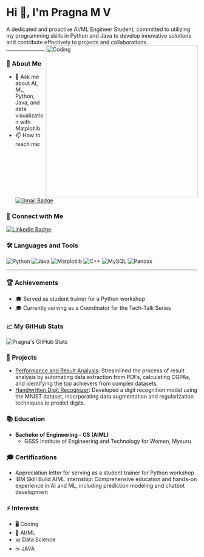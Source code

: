 # Hi 👋, I'm Pragna M V

A dedicated and proactive AI/ML Engineer Student, committed to utilizing my programming skills in Python and Java to develop innovative solutions and contribute effectively to projects and collaborations.
<img align="right" alt="Coding" width="400" src="https://media.giphy.com/media/ZVik7pBtu9dNS/giphy.gif">

---

### 🌱 About Me
- 💬 Ask me about AI, ML, Python, Java, and data visualization with Matplotlib
- 📫 How to reach me: [![Gmail Badge](https://img.shields.io/badge/-khushipragna21@gmail.com-c14438?style=flat&logo=Gmail&logoColor=white&link=mailto:khushipragna21@gmail.com)](mailto:khushipragna21@gmail.com)

### 🚀 Connect with Me
[![LinkedIn Badge](https://img.shields.io/badge/-pragna-m-v-14ab74261-blue?style=flat&logo=Linkedin&logoColor=white&link=https://linkedin.com/in/pragna-m-v-14ab74261)](https://linkedin.com/in/pragna-m-v-14ab74261)

### 🛠 Languages and Tools
![Python](https://img.shields.io/badge/-Python-3776AB?logo=python&logoColor=white)
![Java](https://img.shields.io/badge/-Java-007396?logo=java&logoColor=white)
![Matplotlib](https://img.shields.io/badge/-Matplotlib-149ECA?logo=matplotlib&logoColor=white)
![C++](https://img.shields.io/badge/-C++-00599C?logo=c%2B%2B&logoColor=white)
![MySQL](https://img.shields.io/badge/-MySQL-4479A1?logo=mysql&logoColor=white)
![Pandas](https://img.shields.io/badge/-Pandas-150458?logo=pandas&logoColor=white)

---

### 🏆 Achievements
- 🎓 Served as student trainer for a Python workshop
- 🎓 Currently serving as a Coordinator for the Tech-Talk Series

### 📈 My GitHub Stats
![Pragna's GitHub Stats](https://github-readme-stats.vercel.app/api?username=pragna-m-v&show_icons=true&theme=radical)

### 📝 Projects
- [Performance and Result Analysis](https://github.com/pragna-m-v/result-analysis): Streamlined the process of result analysis by automating data extraction from PDFs, calculating CGPAs, and identifying the top achievers from complex datasets.
- [Handwritten Digit Recognizer](https://github.com/pragna-m-v/digit-recognizer): Developed a digit recognition model using the MNIST dataset, incorporating data augmentation and regularization techniques to predict digits.

### 📚 Education
- **Bachelor of Engineering - CS (AIML)**
  - GSSS Institute of Engineering and Technology for Women, Mysuru

### 🎓 Certifications
- Appreciation letter for serving as a student trainer for Python workshop
- IBM Skill Build AIML internship: Comprehensive education and hands-on experience in AI and ML, including prediction modeling and chatbot development

### ⚡ Interests
- 🖥️ Coding
- 🤖 AI/ML
- 📊 Data Science
- ☕ JAVA
